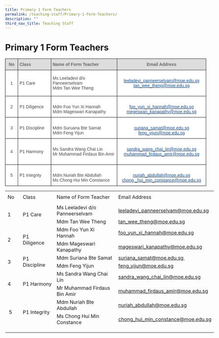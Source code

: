 ```yaml
---
title: Primary 1 Form Teachers
permalink: /teaching-staff/Primary-1-Form-Teachers/
description: ""
third_nav_title: Teaching Staff
---
```

Primary 1 Form Teachers
=======================

<style type="text/css">
.tg  {border-collapse:collapse;border-spacing:0;}
.tg td{border-color:black;border-style:solid;border-width:1px;font-family:Arial, sans-serif;font-size:14px;
  overflow:hidden;padding:10px 5px;word-break:normal;}
.tg th{border-color:black;border-style:solid;border-width:1px;font-family:Arial, sans-serif;font-size:14px;
  font-weight:normal;overflow:hidden;padding:10px 5px;word-break:normal;}
.tg .tg-sxkx{background-color:#FFF;color:#454545;text-align:center;vertical-align:top}
.tg .tg-a4yv{background-color:#DDD;color:#666;font-weight:bold;text-align:center;vertical-align:top}
.tg .tg-6wao{background-color:#FFF;color:#10509C;text-align:center;vertical-align:top}
.tg .tg-fwnj{background-color:#FFF;color:#454545;text-align:left;vertical-align:top}
.tg .tg-e14l{background-color:#DDD;color:#666;font-weight:bold;text-align:left;vertical-align:top}
.tg .tg-ncov{background-color:#FFF;color:#454545;text-align:center;vertical-align:middle}
.tg .tg-sdzj{background-color:#FFF;color:#454545;text-align:left;vertical-align:middle}
</style>
<table class="tg" style="undefined;table-layout: fixed; width: 655px">
<colgroup>
<col style="width: 41px">
<col style="width: 108px">
<col style="width: 216px">
<col style="width: 290px">
</colgroup>
<thead>
  <tr>
    <th class="tg-a4yv">No</th>
    <th class="tg-e14l">Class</th>
    <th class="tg-e14l">Name of Form Teacher</th>
    <th class="tg-a4yv">Email Address</th>
  </tr>
</thead>
<tbody>
  <tr>
    <td class="tg-ncov">1</td>
    <td class="tg-sdzj">P1 Care</td>
    <td class="tg-sdzj">Ms Leeladevi d/o Panneerselvam<br>Mdm Tan Wee Theng<br></td>
    <td class="tg-6wao"><br><a href="mailto:leeladevi_paneerselvam@moe.edu.sg" target="_blank" rel="noopener noreferrer"><span style="text-decoration:none;color:#10509C">leeladevi_panneerselvam@moe.edu.sg</span></a><br><a href="mailto:tan_wee_theng@moe.edu.sg" target="_blank" rel="noopener noreferrer"><span style="color:#10509C">tan_wee_theng@moe.edu.sg</span></a><br><br></td>
  </tr>
  <tr>
    <td class="tg-ncov">2</td>
    <td class="tg-sdzj">P1 Diligence</td>
    <td class="tg-sdzj"><br>Mdm Foo Yun Xi Hannah<br>Mdm Mageswari Kanapathy<br></td>
    <td class="tg-6wao"><br><a href="mailto:foo_yun_xi_hannah@moe.edu.sg" target="_blank" rel="noopener noreferrer"><span style="text-decoration:none;color:#10509C">foo_yun_xi_hannah@moe.edu.sg</span></a><br><a href="mailto:mageswari_kanapathy@moe.edu.sg" target="_blank" rel="noopener noreferrer"><span style="text-decoration:none;color:#10509C">megeswari_kanapathy@moe.edu.sg</span></a><br></td>
  </tr>
  <tr>
    <td class="tg-ncov">3</td>
    <td class="tg-sdzj">P1 Discipline</td>
    <td class="tg-fwnj"><br>Mdm Suruana Bte Samat<br>Mdm Feng Yijun<br></td>
    <td class="tg-6wao"><br><a href="mailto:suriana_samat@moe.edu.sg" target="_blank" rel="noopener noreferrer"><span style="text-decoration:none;color:#10509C">suriana_samat@moe.edu.sg</span></a><br><a href="mailto:feng_yijun@moe.edu.sg" target="_blank" rel="noopener noreferrer"><span style="text-decoration:none;color:#10509C">feng_yijun@moe.edu.sg</span></a><br></td>
  </tr>
  <tr>
    <td class="tg-ncov">4</td>
    <td class="tg-sdzj">P1 Harmony</td>
    <td class="tg-sdzj"><br>Ms Sandra Wang Chai Lin<br>Mr Muhammad Firdaus Bin Amir<br><br></td>
    <td class="tg-sxkx"><br><a href="mailto:sandra_wang_chai_lin@moe.edu.sg" target="_blank" rel="noopener noreferrer"><span style="text-decoration:none;color:#10509C">sandra_wang_chai_lin@moe.edu.sg</span></a><br><a href="mailto:muhammad_firdaus_amir@moe.edu.sg" target="_blank" rel="noopener noreferrer"><span style="color:#10509C">muhammad_firdaus_amir@moe.edu.sg</span></a><br><br></td>
  </tr>
  <tr>
    <td class="tg-ncov"> 5</td>
    <td class="tg-sdzj"> P1 Integrity</td>
    <td class="tg-sdzj"><br>Mdm Nuriah Bte Abdullah<br>Ms Chong Hui Min Constance <br></td>
    <td class="tg-6wao"><br><a href="mailto:nuriah_abdullah@moe.edu.sg" target="_blank" rel="noopener noreferrer"><span style="text-decoration:none;color:#10509C">nuriah_abdullah@moe.edu.sg</span></a><br><a href="mailto:chong_hui_min_constance@moe.edu.sg" target="_blank" rel="noopener noreferrer"><span style="text-decoration:none;color:#10509C">chong _hui_min_constance@moe.edu.sg</span></a></td>
  </tr>
</tbody>
</table>




<table border="0" cellpadding="0" cellspacing="0" width="680" style="border-collapse:
 collapse;width:510pt"><colgroup><col width="43" style="mso-width-source:userset;mso-width-alt:1572;width:32pt"> <col width="110" style="mso-width-source:userset;mso-width-alt:4022;width:83pt"> <col width="239" style="mso-width-source:userset;mso-width-alt:8740;width:179pt"> <col width="64" span="3" style="width:48pt"> <col width="96" style="mso-width-source:userset;mso-width-alt:3510;width:72pt"></colgroup><tbody><tr height="41" style="mso-height-source:userset;height:30.75pt"><td height="41" class="xl67" width="43" style="height:30.75pt;width:32pt"><a name="RANGE!D3:J14">No</a></td><td class="xl68" width="110" style="border-left:none;width:83pt">Class</td><td class="xl68" width="239" style="border-left:none;width:179pt">Name of Form Teacher</td><td colspan="4" class="xl72" width="288" style="border-left:none;width:216pt">Email Address</td></tr><tr height="20" style="height:15.0pt"><td rowspan="2" height="40" class="xl70" width="43" style="height:30.0pt;border-top:
  none;width:32pt">1</td><td rowspan="2" class="xl73" style="border-top:none">P1 Care</td><td class="xl69" style="border-top:none;border-left:none">Ms Leeladevi d/o Panneerselvam</td><td colspan="4" class="xl74" width="288" style="border-left:none;width:216pt"><a href="mailto:leeladevi_panneerselvam@moe.edu.sg">leeladevi_panneerselvam@moe.edu.sg</a></td></tr><tr height="20" style="height:15.0pt"><td height="20" class="xl66" style="height:15.0pt;border-top:none;border-left:
  none">Mdm Tan Wee Theng</td><td colspan="4" class="xl74" width="288" style="border-left:none;width:216pt"><a href="mailto:tan_wee_theng@moe.edu.sg">tan_wee_theng@moe.edu.sg</a></td></tr><tr height="20" style="height:15.0pt"><td rowspan="2" height="40" class="xl70" width="43" style="height:30.0pt;border-top:
  none;width:32pt">2</td><td rowspan="2" class="xl71" width="110" style="border-top:none;width:83pt">P1 Diligence</td><td class="xl66" style="border-top:none;border-left:none">Mdm Foo Yun Xi Hannah</td><td colspan="4" class="xl74" width="288" style="border-left:none;width:216pt"><a href="mailto:foo_yun_xi_hannah@moe.edu.sg">foo_yun_xi_hannah@moe.edu.sg</a></td></tr><tr height="20" style="height:15.0pt"><td height="20" class="xl66" style="height:15.0pt;border-top:none;border-left:
  none">Mdm Mageswari Kanapathy</td><td colspan="4" class="xl74" width="288" style="border-left:none;width:216pt"><a href="mailto:mageswari_kanapathy@moe.edu.sg">mageswari_kanapathy@moe.edu.sg</a></td></tr><tr height="20" style="height:15.0pt"><td rowspan="2" height="40" class="xl70" width="43" style="height:30.0pt;border-top:
  none;width:32pt">3</td><td rowspan="2" class="xl71" width="110" style="border-top:none;width:83pt">P1 Discipline</td><td class="xl66" style="border-top:none;border-left:none">Mdm Suriana Bte Samat</td><td colspan="4" class="xl74" width="288" style="border-left:none;width:216pt"><a href="mailto:suriana_samat@moe.edu.sg&nbsp;">suriana_samat@moe.edu.sg&nbsp;</a></td></tr><tr height="20" style="height:15.0pt"><td height="20" class="xl66" style="height:15.0pt;border-top:none;border-left:
  none">Mdm Feng Yijun</td><td colspan="4" class="xl74" width="288" style="border-left:none;width:216pt"><a href="mailto:feng_yijun@moe.edu.sg">feng_yijun@moe.edu.sg</a></td></tr><tr height="20" style="height:15.0pt"><td rowspan="2" height="40" class="xl70" width="43" style="height:30.0pt;border-top:
  none;width:32pt">4</td><td rowspan="2" class="xl71" width="110" style="border-top:none;width:83pt">P1 Harmony</td><td class="xl66" style="border-top:none;border-left:none">Ms Sandra Wang Chai Lin</td><td colspan="4" class="xl74" width="288" style="border-left:none;width:216pt"><a href="mailto:sandra_wang_chai_lin@moe.edu.sg">sandra_wang_chai_lin@moe.edu.sg</a></td></tr><tr height="20" style="height:15.0pt"><td height="20" class="xl66" style="height:15.0pt;border-top:none;border-left:
  none">Mr Muhammad Firdaus Bin Amir</td><td colspan="4" class="xl74" width="288" style="border-left:none;width:216pt"><a href="mailto:Muhammad_firdaus_Amir@moe.edu.sg">muhammad_firdaus_amir@moe.edu.sg</a></td></tr><tr height="20" style="height:15.0pt"><td rowspan="2" height="40" class="xl70" width="43" style="height:30.0pt;border-top:
  none;width:32pt">&nbsp;5</td><td rowspan="2" class="xl71" width="110" style="border-top:none;width:83pt">P1 Integrity</td><td class="xl66" style="border-top:none;border-left:none">Mdm Nuriah Bte Abdullah</td><td colspan="4" class="xl74" width="288" style="border-left:none;width:216pt"><a href="mailto:nuriah_abdullah@moe.edu.sg">nuriah_abdullah@moe.edu.sg</a></td></tr><tr height="20" style="height:15.0pt"><td height="20" class="xl66" style="height:15.0pt;border-top:none;border-left:
  none">Ms Chong Hui Min Constance</td><td colspan="4" class="xl74" width="288" style="border-left:none;width:216pt"><a href="mailto:chong_hui_min_constance@moe.edu.sg">chong_hui_min_constance@moe.edu.sg</a></td></tr><tr height="20" style="height:15.0pt"><td height="20" class="xl65" style="height:15.0pt"></td><td></td><td></td><td></td><td></td><td></td><td></td></tr></tbody></table>	